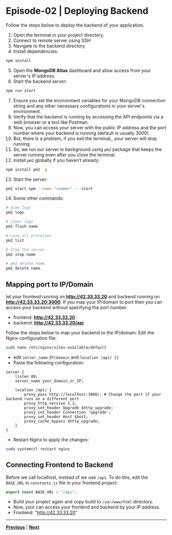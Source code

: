 # Episode-02 | Deploying Backend

Follow the steps below to deploy the backend of your application.

1. Open the terminal in your project directory.
2. Connect to remote server using SSH
3. Navigate to the backend directory
4. Install dependencies:

```bash
npm install
```

5. Open the **MongoDB Atlas** dashboard and allow access from your server's IP address.
6. Start the backend server:

```bash
npm run start
```

7. Ensure you set the environment variables for your MongoDB connection string and any other necessary configurations in your server's environment.
8. Verify that the backend is running by accessing the API endpoints via a web browser or a tool like Postman.
9. Now, you can access your server with the public IP address and the port number where your backend is running (default is usually 3000).
10. But, there is a problem, if you exit the terminal,, your server will stop running.
11. So, we run our server in background using `pm2` package that keeps the server running even after you close the terminal.
12. Install `pm2` globally if you haven't already:

```bash
npm install pm2 -g
```

13. Start the server:

```bash
pm2 start npm --name "<name>" -- start
```

14. Some other commands:

```bash
# View logs
pm2 logs

# clear logs
pm2 flush name

# view all processes
pm2 list

# Stop the server
pm2 stop name

# pm2 delete name
pm2 delete name
```

## Mapping port to IP/Domain

let your frontend running on **http://42.33.33.20** and backend running on **http://42.33.33.20:3000**. If you map your IP/domain to port then you can access your backend without specifying the port number.

- frontend: **http://42.33.33.20**
- backend: **http://42.33.33.20/api**

Follow the steps below to map your backend to the IP/domain:
Edit the Nginx configuration file:

```bash
sudo nano /etc/nginx/sites-available/default
```

- edit `server_name` `IP/domain` and `location /api/ {}`
- Paste the following configuration:

```nginx
server {
    listen 80;
    server_name your_domain_or_IP;

    location /api/ {
        proxy_pass http://localhost:3000/; # Change the port if your backend runs on a different port
        proxy_http_version 1.1;
        proxy_set_header Upgrade $http_upgrade;
        proxy_set_header Connection 'upgrade';
        proxy_set_header Host $host;
        proxy_cache_bypass $http_upgrade;
    }
}
```

- Restart Nginx to apply the changes:

```bash
sudo systemctl restart nginx
```

## Connecting Frontend to Backend

Before we call localhost, instead of we use `/api`. To do this, edit the `BASE_URL` in `constants.js` file in your frontend project:

```javascript
export const BASE_URL = "/api";
```

- Build your project again and copy build to `/var/www/html` directory.
- Now, your can access your frontend and backend by your IP address.
- Frontend: "http://42.33.33.20"

---

[**Previous**](../S03%20Episode%201/README.md) | [**Next**](../S03%20Episode%203/README.md)